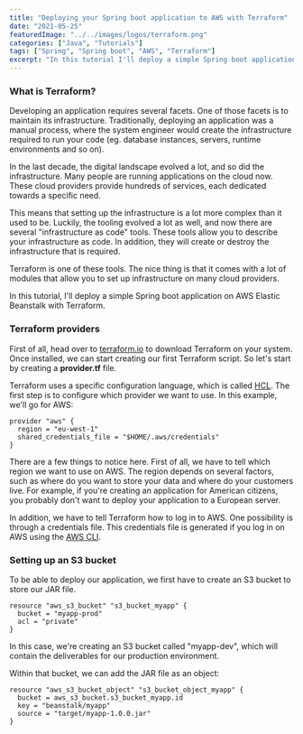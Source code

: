 ```yaml
---
title: "Deploying your Spring boot application to AWS with Terraform"
date: "2021-05-25"
featuredImage: "../../images/logos/terraform.png"
categories: ["Java", "Tutorials"]
tags: ["Spring", "Spring boot", "AWS", "Terraform"]
excerpt: "In this tutorial I'll deploy a simple Spring boot application on AWS by using Terraform."
---
```


### What is Terraform?
Developing an application requires several facets. One of those facets is to maintain its infrastructure.
Traditionally, deploying an application was a manual process, where the system engineer would create the infrastructure required to run your code (eg. database instances, servers, runtime environments and so on).

In the last decade, the digital landscape evolved a lot, and so did the infrastructure. Many people are running applications on the cloud now.
These cloud providers provide hundreds of services, each dedicated towards a specific need.

This means that setting up the infrastructure is a lot more complex than it used to be. Luckily, the tooling evolved a lot as well, and now there are several "infrastructure as code" tools.
These tools allow you to describe your infrastructure as code. In addition, they will create or destroy the infrastructure that is required.

Terraform is one of these tools. The nice thing is that it comes with a lot of modules that allow you to set up infrastructure on many cloud providers.

In this tutorial, I'll deploy a simple Spring boot application on AWS Elastic Beanstalk with Terraform.

### Terraform providers
 
First of all, head over to [terraform.io](https://www.terraform.io/downloads.html) to download Terraform on your system.
Once installed, we can start creating our first Terraform script. So let's start by creating a **provider.tf** file.

Terraform uses a specific configuration language, which is called [HCL](https://www.terraform.io/docs/language/syntax/configuration.html).
The first step is to configure which provider we want to use. In this example, we'll go for AWS:

```hcl-terraform
provider "aws" {
  region = "eu-west-1"
  shared_credentials_file = "$HOME/.aws/credentials"
}
```

There are a few things to notice here. First of all, we have to tell which region we want to use on AWS.
The region depends on several factors, such as where do you want to store your data and where do your customers live.
For example, if you're creating an application for American citizens, you probably don't want to deploy your application to a European server.

In addition, we have to tell Terraform how to log in to AWS. One possibility is through a credentials file. This credentials file is generated if you log in on AWS using the [AWS CLI](https://docs.aws.amazon.com/cli/latest/userguide/cli-configure-files.html).

### Setting up an S3 bucket
To be able to deploy our application, we first have to create an S3 bucket to store our JAR file.

```hcl-terraform
resource "aws_s3_bucket" "s3_bucket_myapp" {
  bucket = "myapp-prod"
  acl = "private"
}
```

In this case, we're creating an S3 bucket called "myapp-dev", which will contain the deliverables for our production environment.

Within that bucket, we can add the JAR file as an object:

```hcl-terraform
resource "aws_s3_bucket_object" "s3_bucket_object_myapp" {
  bucket = aws_s3_bucket.s3_bucket_myapp.id
  key = "beanstalk/myapp"
  source = "target/myapp-1.0.0.jar"
}
```

